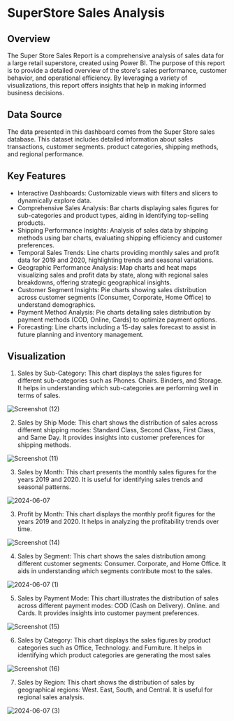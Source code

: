 # SuperStore Sales Analysis
## Overview
The Super Store Sales Report is a comprehensive analysis of sales data for a large retail superstore, created using Power BI. The purpose of this report is to provide a detailed overview of the store's sales performance, customer behavior, and operational efficiency. By leveraging a variety of visualizations, this report offers insights that help in making informed business decisions.
## Data Source
The data presented in this dashboard comes from the Super Store sales database. This dataset includes detailed information about sales transactions, customer segments. product categories, shipping methods, and regional performance.
## Key Features
- Interactive Dashboards: Customizable views with filters and slicers to dynamically explore data.
- Comprehensive Sales Analysis: Bar charts displaying sales figures for sub-categories and product types, aiding in identifying top-selling products.
- Shipping Performance Insights: Analysis of sales data by shipping methods using bar charts, evaluating shipping efficiency and customer preferences.
- Temporal Sales Trends: Line charts providing monthly sales and profit data for 2019 and 2020, highlighting trends and seasonal variations.
- Geographic Performance Analysis: Map charts and heat maps visualizing sales and profit data by state, along with regional sales breakdowns, offering strategic geographical insights.
- Customer Segment Insights: Pie charts showing sales distribution across customer segments (Consumer, Corporate, Home Office) to understand demographics.
- Payment Method Analysis: Pie charts detailing sales distribution by payment methods (COD, Online, Cards) to optimize payment options.
- Forecasting: Line charts including a 15-day sales forecast to assist in future planning and inventory management.
## Visualization
1. Sales by Sub-Category: This chart displays the sales figures for different sub-categories such as Phones. Chairs. Binders, and Storage. It helps in understanding which sub-categories are performing well in terms of sales.

![Screenshot (12)](https://github.com/RutujaPatil26/Powerbi_Project/assets/172021951/dbd0267f-303e-4b33-ba1e-d618ac41bd0e)

2. Sales by Ship Mode: This chart shows the distribution of sales across different shipping modes: Standard Class, Second Class, First Class, and Same Day. It provides insights into customer preferences for shipping methods.

![Screenshot (11)](https://github.com/RutujaPatil26/Powerbi_Project/assets/172021951/6d5ff66c-5d8b-4cf1-a32c-4a0aaf80d377)

3. Sales by Month: This chart presents the monthly sales figures for the years 2019 and 2020. It is useful for identifying sales trends and seasonal patterns.

![2024-06-07](https://github.com/RutujaPatil26/Powerbi_Project/assets/172021951/c36aa41a-03ab-4d5c-bda3-405e18fd8d07)

3. Profit by Month: This chart displays the monthly profit figures for the years 2019 and 2020. It helps in analyzing the profitability trends over time.

![Screenshot (14)](https://github.com/RutujaPatil26/Powerbi_Project/assets/172021951/db1923ae-c6ec-4aca-8453-697f0ded1078)

4. Sales by Segment: This chart shows the sales distribution among different customer segments: Consumer. Corporate, and Home Office. It aids in understanding which segments contribute most to the sales.

![2024-06-07 (1)](https://github.com/RutujaPatil26/Powerbi_Project/assets/172021951/878d5622-8345-4ffb-bb41-d74344218c04)

5. Sales by Payment Mode: This chart illustrates the distribution of sales across different payment modes: COD (Cash on Delivery). Online. and Cards. It provides insights into customer payment preferences.

![Screenshot (15)](https://github.com/RutujaPatil26/Powerbi_Project/assets/172021951/159ad3fa-dd51-48d7-990f-8dd6c7b6cc82)

6. Sales by Category: This chart displays the sales figures by product categories such as Office, Technology. and Furniture. It helps in identifying which product categories are generating the most sales

![Screenshot (16)](https://github.com/RutujaPatil26/Powerbi_Project/assets/172021951/4e56ea55-973c-4e5e-bf71-db1a57726e02)

7. Sales by Region: This chart shows the distribution of sales by geographical regions: West. East, South, and Central. It is useful for regional sales analysis.

![2024-06-07 (3)](https://github.com/RutujaPatil26/Powerbi_Project/assets/172021951/053f7a2e-83ee-44f8-9f1d-31d605786f43)
